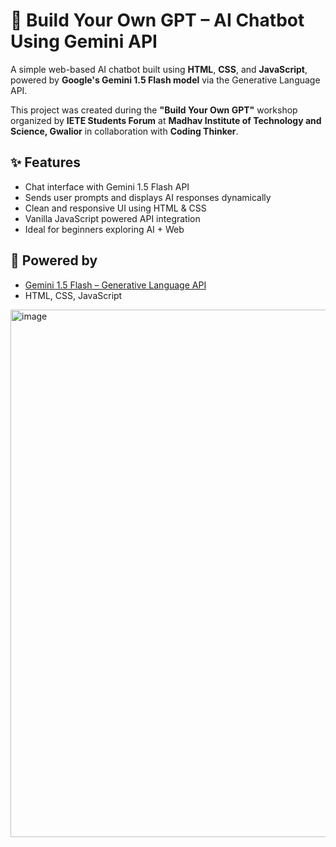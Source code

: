 #  💬 Build Your Own GPT – AI Chatbot Using Gemini API

A simple web-based AI chatbot built using **HTML**, **CSS**, and **JavaScript**, powered by **Google's Gemini 1.5 Flash model** via the Generative Language API.

This project was created during the **"Build Your Own GPT"** workshop organized by **IETE Students Forum** at **Madhav Institute of Technology and Science, Gwalior** in collaboration with **Coding Thinker**.

## ✨ Features

- Chat interface with Gemini 1.5 Flash API
- Sends user prompts and displays AI responses dynamically
- Clean and responsive UI using HTML & CSS
- Vanilla JavaScript powered API integration
- Ideal for beginners exploring AI + Web

## 🧠 Powered by

- [Gemini 1.5 Flash – Generative Language API](https://ai.google.dev/)
- HTML, CSS, JavaScript 

<img width="1733" height="844" alt="image" src="https://github.com/user-attachments/assets/c525fb78-074c-46a4-80b6-7bc49f2cf5f8" />

